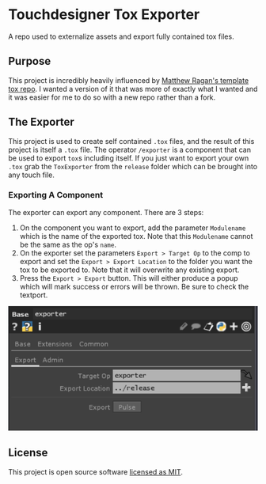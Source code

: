 # Touchdesigner Tox Exporter
A repo used to externalize assets and export fully contained tox files.

## Purpose
This project is incredibly heavily influenced by [Matthew Ragan's template tox repo](https://github.com/raganmd/touchdesigner-template-tox-dev). I wanted a version of it that was more of exactly what I wanted and it was easier for me to do so with a new repo rather than a fork. 

## The Exporter
This project is used to create self contained `.tox` files, and the result of this project is itself a `.tox` file. The operator `/exporter` is a component that can be used to export `tox`s including itself. If you just want to export your own `.tox` grab the `ToxExporter` from the `release` folder which can be brought into any touch file.

### Exporting A Component
The exporter can export any component. There are 3 steps:
1. On the component you want to export, add the parameter `Modulename` which is the name of the exported tox. Note that this `Modulename` cannot be the same as the op's `name`.
2. On the exporter set the parameters `Export > Target Op` to the comp to export and set the `Export > Export Location` to the folder you want the tox to be exported to. Note that it will overwrite any existing export.
3. Press the `Export > Export` button. This will either produce a popup which will mark success or errors will be thrown. Be sure to check the textport.

![Exporter panel](./documentation/exporterPanel.png)

## License
This project is open source software [licensed as MIT](./LICENSE).

